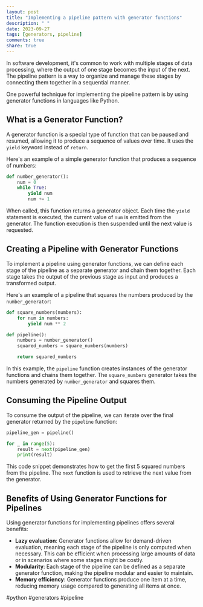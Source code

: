 ```yaml
---
layout: post
title: "Implementing a pipeline pattern with generator functions"
description: " "
date: 2023-09-27
tags: [generators, pipeline]
comments: true
share: true
---
```


In software development, it's common to work with multiple stages of data processing, where the output of one stage becomes the input of the next. The pipeline pattern is a way to organize and manage these stages by connecting them together in a sequential manner.

One powerful technique for implementing the pipeline pattern is by using generator functions in languages like Python.

## What is a Generator Function?

A generator function is a special type of function that can be paused and resumed, allowing it to produce a sequence of values over time. It uses the `yield` keyword instead of `return`.

Here's an example of a simple generator function that produces a sequence of numbers:

```python
def number_generator():
    num = 0
    while True:
        yield num
        num += 1
```

When called, this function returns a generator object. Each time the `yield` statement is executed, the current value of `num` is emitted from the generator. The function execution is then suspended until the next value is requested.

## Creating a Pipeline with Generator Functions

To implement a pipeline using generator functions, we can define each stage of the pipeline as a separate generator and chain them together. Each stage takes the output of the previous stage as input and produces a transformed output.

Here's an example of a pipeline that squares the numbers produced by the `number_generator`:

```python
def square_numbers(numbers):
    for num in numbers:
        yield num ** 2

def pipeline():
    numbers = number_generator()
    squared_numbers = square_numbers(numbers)

    return squared_numbers
```

In this example, the `pipeline` function creates instances of the generator functions and chains them together. The `square_numbers` generator takes the numbers generated by `number_generator` and squares them.

## Consuming the Pipeline Output

To consume the output of the pipeline, we can iterate over the final generator returned by the `pipeline` function:

```python
pipeline_gen = pipeline()

for _ in range(5):
    result = next(pipeline_gen)
    print(result)
```

This code snippet demonstrates how to get the first 5 squared numbers from the pipeline. The `next` function is used to retrieve the next value from the generator.

## Benefits of Using Generator Functions for Pipelines

Using generator functions for implementing pipelines offers several benefits:

- **Lazy evaluation**: Generator functions allow for demand-driven evaluation, meaning each stage of the pipeline is only computed when necessary. This can be efficient when processing large amounts of data or in scenarios where some stages might be costly.
- **Modularity**: Each stage of the pipeline can be defined as a separate generator function, making the pipeline modular and easier to maintain.
- **Memory efficiency**: Generator functions produce one item at a time, reducing memory usage compared to generating all items at once.

#python #generators #pipeline